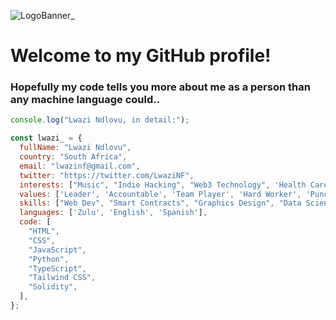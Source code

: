 ![LogoBanner_](https://pbs.twimg.com/profile_banners/1075358296960368640/1658205200/1500x500)

# Welcome to my GitHub profile!
### Hopefully my code tells you more about me as a person than any machine language could..

```javascript
console.log("Lwazi Ndlovu, in detail:");

const lwazi_ = {
  fullName: "Lwazi Ndlovu",
  country: "South Africa",
  email: "lwazinf@gmail.com",
  twitter: "https://twitter.com/LwaziNF",
  interests: ["Music", "Indie Hacking", "Web3 Technology", 'Health Care', 'Chess'],
  values: ['Leader', 'Accountable', 'Team Player', 'Hard Worker', 'Punctual']
  skills: ["Web Dev", "Smart Contracts", "Graphics Design", "Data Science"],
  languages: ['Zulu', 'English', 'Spanish'],
  code: [
    "HTML",
    "CSS",
    "JavaScript",
    "Python",
    "TypeScript",
    "Tailwind CSS",
    "Solidity",
  ],
};
```
